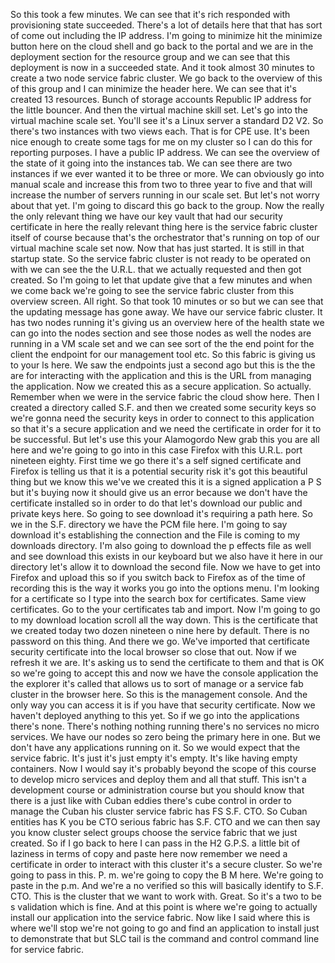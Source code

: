 So this took a few minutes.
We can see that it's rich responded with provisioning state succeeded.
There's a lot of details here that that has sort of come out including the IP address.
I'm going to minimize hit the minimize button here on the cloud shell and go back to the portal and
we are in the deployment section for the resource group and we can see that this deployment is now in
a succeeded state.
And it took almost 30 minutes to create a two node service fabric cluster.
We go back to the overview of this of this group and I can minimize the header here.
We can see that it's created 13 resources.
Bunch of storage accounts Republic IP address for the little bouncer.
And then the virtual machine skill set.
Let's go into the virtual machine scale set.
You'll see it's a Linux server a standard D2 V2.
So there's two instances with two views each.
That is for CPE use.
It's been nice enough to create some tags for me on my cluster so I can do this for reporting purposes.
I have a public IP address.
We can see the overview of the state of it going into the instances tab.
We can see there are two instances if we ever wanted it to be three or more.
We can obviously go into manual scale and increase this from two to three year to five and that will
increase the number of servers running in our scale set.
But let's not worry about that yet.
I'm going to discard this go back to the group.
Now the really the only relevant thing we have our key vault that had our security certificate in here
the really relevant thing here is the service fabric cluster itself of course because that's the orchestrator
that's running on top of our virtual machine scale set now.
Now that has just started.
It is still in that startup state.
So the service fabric cluster is not ready to be operated on with we can see the the U.R.L. that we
actually requested and then got created.
So I'm going to let that update give that a few minutes and when we come back we're going to see the
service fabric cluster from this overview screen.
All right.
So that took 10 minutes or so but we can see that the updating message has gone away.
We have our service fabric cluster.
It has two nodes running it's giving us an overview here of the health state we can go into the nodes
section and see those nodes as well the nodes are running in a VM scale set and we can see sort of the
the end point for the client the endpoint for our management tool etc.
So this fabric is giving us to your ls here.
We saw the endpoints just a second ago but this is the the are for interacting with the application
and this is the URL from managing the application.
Now we created this as a secure application.
So actually.
Remember when we were in the service fabric the cloud show here.
Then I created a directory called S.F. and then we created some security keys so we're gonna need the
security keys in order to connect to this application so that it's a secure application and we need
the certificate in order for it to be successful.
But let's use this your Alamogordo New grab this you are all here and we're going to go into in this
case Firefox with this U.R.L. port nineteen eighty.
First time we go there it's a self signed certificate and Firefox is telling us that it is a potential
security risk it's got this beautiful thing but we know this we've we created this it is a signed application
a P S but it's buying now it should give us an error because we don't have the certificate installed
so in order to do that let's download our public and private keys here.
So going to see download it's requiring a path here.
So we in the S.F. directory we have the PCM file here.
I'm going to say download it's establishing the connection and the File is coming to my downloads directory.
I'm also going to download the p effects file as well and see download
this exists in our keyboard but we also have it here in our directory
let's allow it to download the second file.
Now we have to get into Firefox and upload this so if you switch back to Firefox as of the time of recording
this is the way it works you go into the options menu.
I'm looking for a certificate so I type into the search box for certificates.
Same view certificates.
Go to the your certificates tab and import.
Now I'm going to go to my download location
scroll all the way down.
This is the certificate that we created today two dozen nineteen o nine here by default.
There is no password on this thing.
And there we go.
We've imported that certificate security certificate into the local browser so close that out.
Now if we refresh it we are.
It's asking us to send the certificate to them and that is OK so we're going to accept this and now
we have the console application the the explorer it's called that allows us to sort of manage or a service
fab cluster in the browser here.
So this is the management console.
And the only way you can access it is if you have that security certificate.
Now we haven't deployed anything to this yet.
So if we go into the applications there's none.
There's nothing nothing running there's no services no micro services.
We have our nodes so zero being the primary here in one.
But we don't have any applications running on it.
So we would expect that the service fabric.
It's just it's just empty it's empty.
It's like having empty containers.
Now I would say it's probably beyond the scope of this course to develop micro services and deploy them
and all that stuff.
This isn't a development course or administration course but you should know that there is a just like
with Cuban eddies there's cube control in order to manage the Cuban his cluster service fabric has FS
S.F. CTO.
So Cuban entities has K you be CTO serious fabric has S.F. CTO and we can then say you know cluster
select groups choose the service fabric that we just created.
So if I go back to here I can pass in the H2 G.P.S. a little bit of laziness in terms of copy and paste
here
now remember we need a certificate in order to interact with this cluster it's a secure cluster.
So we're going to pass in this.
P. m. we're going to copy the B M here.
We're going to paste in the p.m. And we're a no verified so this will basically identify to S.F. CTO.
This is the cluster that we want to work with.
Great.
So it's a two to be s validation which is fine.
And at this point is where we're going to actually install our application into the service fabric.
Now like I said where this is where we'll stop we're not going to go and find an application to install
just to demonstrate that but SLC tail is the command and control command line for service fabric.
